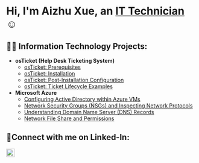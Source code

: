 <h1>Hi, I'm Aizhu Xue, an <a href="https://www.linkedin.com/in/aizhuxue/">IT Technician </a>☺</h1>

<h2>👨‍💻 Information Technology Projects:</h2>

- <b>osTicket (Help Desk Ticketing System)</b>
  - [osTicket: Prerequisites](https://github.com/aizhuxue007/osticket-prereqs)
  - [osTicket: Installation](https://github.com/aizhuxue007/osticket-installation)
  - [osTicket: Post-Installation Configuration](https://github.com/aizhuxue007/post-install-config)
  - [osTicket: Ticket Lifecycle Examples](https://github.com/aizhuxue007/ticket-lifecycle)
- <b>Microsoft Azure</b>
  - [Configuring Active Directory within Azure VMs](https://github.com/aizhuxue007/configure-ad)
  - [Network Security Groups (NSGs) and Inspecting Network Protocols](https://github.com/aizhuxue007/azure-network-protocols)
  - [Understanding Domain Name Server (DNS) Records](https://github.com/aizhuxue007/dns-records)
  - [Network File Share and Permissions](https://github.com/aizhuxue007/fileshare-and-permissions)


<h2>🤳Connect with me on Linked-In:</h2>

[<img align="left" alt="Ai Zhu | LinkedIn" width="22px" src="https://cdn.jsdelivr.net/npm/simple-icons@v3/icons/linkedin.svg" />][linkedin]

[linkedin]: https://linkedin.com/in/aizhuxue
